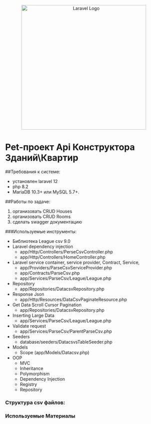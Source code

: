 <p align="center"><a href="https://laravel.com" target="_blank"><img src="https://raw.githubusercontent.com/laravel/art/master/logo-lockup/5%20SVG/2%20CMYK/1%20Full%20Color/laravel-logolockup-cmyk-red.svg" width="400" alt="Laravel Logo"></a></p>

# Pet-проект Api Конструктора Зданий\Квартир

##Требования к системе:

- установлен laravel 12
- php 8.2
- MariaDB 10.3+ или MySQL 5.7+.

##Работы по задаче:

1) организовать CRUD Houses
2) организовать CRUD Rooms
3) сделать swagger документацию

###Используемые инструменты:

- Библиотека League csv 9.0
- Laravel dependency injection
    - app/Http/Controllers/PerseCsvController.php
    - app/Http/Controllers/HomeController.php
- Laravel service container, service provider, Contract, Service,
    - app/Providers/ParseCsvServiceProvider.php
    - app/Contracts/ParseCsv.php
    - app/Services/ParseCsv/League/League.php
- Repository
    - app/Repositories/DatacsvRepository.php
- Response Json
    - app/Http/Resources/DataCsvPaginateResource.php
- Get Data Scroll Cursor Pagination
    - app/Repositories/DatacsvRepository.php
- Inserting Large Data
    - app/Services/ParseCsv/League/League.php
- Validate request
    - app/Services/ParseCsv/ParentParseCsv.php
- Seeders
    - database/seeders/DatacsvsTableSeeder.php
- Models
    - Scope (app/Models/Datacsv.php)
- OOP
    - MVC
    - Inheritance
    - Polymorphism
    - Dependency Injection
    - Registry
    - Repository


### Структура csv файлов:


### Используемые Материалы

